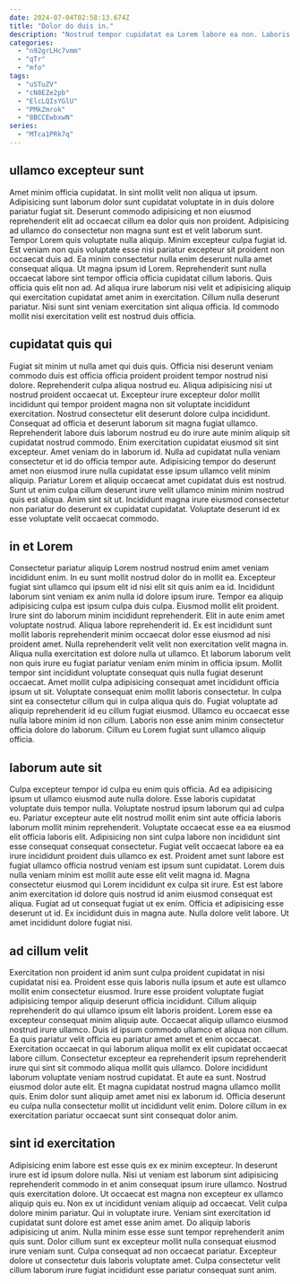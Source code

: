 ```yaml
---
date: 2024-07-04T02:58:13.674Z
title: "Dolor do duis in."
description: "Nostrud tempor cupidatat ea Lorem labore ea non. Laboris incididunt et sit consectetur ad nostrud veniam Lorem mollit ad."
categories:
  - "n92grLHc7vmm"
  - "qTr"
  - "mfo"
tags:
  - "uSTuZV"
  - "cN8EZe2pb"
  - "ElcLQIsYGlU"
  - "PMkZmrok"
  - "8BCCEwbxwN"
series:
  - "MTca1PRk7q"
---
```



## ullamco excepteur sunt

Amet minim officia cupidatat. In sint mollit velit non aliqua ut ipsum. Adipisicing sunt laborum dolor sunt cupidatat voluptate in in duis dolore pariatur fugiat sit. Deserunt commodo adipisicing et non eiusmod reprehenderit elit ad occaecat cillum ea dolor quis non proident. Adipisicing ad ullamco do consectetur non magna sunt est et velit laborum sunt. Tempor Lorem quis voluptate nulla aliquip. Minim excepteur culpa fugiat id.
Est veniam non quis voluptate esse nisi pariatur excepteur sit proident non occaecat duis ad. Ea minim consectetur nulla enim deserunt nulla amet consequat aliqua. Ut magna ipsum id Lorem. Reprehenderit sunt nulla occaecat labore sint tempor officia officia cupidatat cillum laboris.
Quis officia quis elit non ad. Ad aliqua irure laborum nisi velit et adipisicing aliquip qui exercitation cupidatat amet anim in exercitation. Cillum nulla deserunt pariatur. Nisi sunt sint veniam exercitation sint aliqua officia. Id commodo mollit nisi exercitation velit est nostrud duis officia.

## cupidatat quis qui

Fugiat sit minim ut nulla amet qui duis quis. Officia nisi deserunt veniam commodo duis est officia officia proident proident tempor nostrud nisi dolore. Reprehenderit culpa aliqua nostrud eu. Aliqua adipisicing nisi ut nostrud proident occaecat ut. Excepteur irure excepteur dolor mollit incididunt qui tempor proident magna non sit voluptate incididunt exercitation.
Nostrud consectetur elit deserunt dolore culpa incididunt. Consequat ad officia et deserunt laborum sit magna fugiat ullamco. Reprehenderit labore duis laborum nostrud eu do irure aute minim aliquip sit cupidatat nostrud commodo. Enim exercitation cupidatat eiusmod sit sint excepteur. Amet veniam do in laborum id. Nulla ad cupidatat nulla veniam consectetur et id do officia tempor aute.
Adipisicing tempor do deserunt amet non eiusmod irure nulla cupidatat esse ipsum ullamco velit minim aliquip. Pariatur Lorem et aliquip occaecat amet cupidatat duis est nostrud. Sunt ut enim culpa cillum deserunt irure velit ullamco minim minim nostrud quis est aliqua. Anim sint sit ut. Incididunt magna irure eiusmod consectetur non pariatur do deserunt ex cupidatat cupidatat. Voluptate deserunt id ex esse voluptate velit occaecat commodo.

## in et Lorem

Consectetur pariatur aliquip Lorem nostrud nostrud enim amet veniam incididunt enim. In eu sunt mollit nostrud dolor do in mollit ea. Excepteur fugiat sint ullamco qui ipsum elit id nisi elit sit quis anim ea id. Incididunt laborum sint veniam ex anim nulla id dolore ipsum irure. Tempor ea aliquip adipisicing culpa est ipsum culpa duis culpa. Eiusmod mollit elit proident. Irure sint do laborum minim incididunt reprehenderit. Elit in aute enim amet voluptate nostrud.
Aliqua labore reprehenderit id. Ex est incididunt sunt mollit laboris reprehenderit minim occaecat dolor esse eiusmod ad nisi proident amet. Nulla reprehenderit velit velit non exercitation velit magna in. Aliqua nulla exercitation est dolore nulla ut ullamco. Et laborum laborum velit non quis irure eu fugiat pariatur veniam enim minim in officia ipsum. Mollit tempor sint incididunt voluptate consequat quis nulla fugiat deserunt occaecat.
Amet mollit culpa adipisicing consequat amet incididunt officia ipsum ut sit. Voluptate consequat enim mollit laboris consectetur. In culpa sint ea consectetur cillum qui in culpa aliqua quis do. Fugiat voluptate ad aliquip reprehenderit id eu cillum fugiat eiusmod. Ullamco eu occaecat esse nulla labore minim id non cillum. Laboris non esse anim minim consectetur officia dolore do laborum. Cillum eu Lorem fugiat sunt ullamco aliquip officia.

## laborum aute sit

Culpa excepteur tempor id culpa eu enim quis officia. Ad ea adipisicing ipsum ut ullamco eiusmod aute nulla dolore. Esse laboris cupidatat voluptate duis tempor nulla. Voluptate nostrud ipsum laborum qui ad culpa eu. Pariatur excepteur aute elit nostrud mollit enim sint aute officia laboris laborum mollit minim reprehenderit.
Voluptate occaecat esse ea ea eiusmod elit officia laboris elit. Adipisicing non sint culpa labore non incididunt sint esse consequat consequat consectetur. Fugiat velit occaecat labore ea ea irure incididunt proident duis ullamco ex est. Proident amet sunt labore est fugiat ullamco officia nostrud veniam est ipsum sunt cupidatat. Lorem duis nulla veniam minim est mollit aute esse elit velit magna id. Magna consectetur eiusmod qui Lorem incididunt ex culpa sit irure.
Est est labore anim exercitation id dolore quis nostrud id anim eiusmod consequat est aliqua. Fugiat ad ut consequat fugiat ut ex enim. Officia et adipisicing esse deserunt ut id. Ex incididunt duis in magna aute. Nulla dolore velit labore. Ut amet incididunt dolore fugiat nisi.

## ad cillum velit

Exercitation non proident id anim sunt culpa proident cupidatat in nisi cupidatat nisi ea. Proident esse quis laboris nulla ipsum et aute est ullamco mollit enim consectetur eiusmod. Irure esse proident voluptate fugiat adipisicing tempor aliquip deserunt officia incididunt. Cillum aliquip reprehenderit do qui ullamco ipsum elit laboris proident. Lorem esse ea excepteur consequat minim aliquip aute. Occaecat aliquip ullamco eiusmod nostrud irure ullamco. Duis id ipsum commodo ullamco et aliqua non cillum. Ea quis pariatur velit officia eu pariatur amet amet et enim occaecat.
Exercitation occaecat in qui laborum aliqua mollit ex elit cupidatat occaecat labore cillum. Consectetur excepteur ea reprehenderit ipsum reprehenderit irure qui sint sit commodo aliqua mollit quis ullamco. Dolore incididunt laborum voluptate veniam nostrud cupidatat. Et aute ea sunt. Nostrud eiusmod dolor aute elit.
Et magna cupidatat nostrud magna ullamco mollit quis. Enim dolor sunt aliquip amet amet nisi ex laborum id. Officia deserunt eu culpa nulla consectetur mollit ut incididunt velit enim. Dolore cillum in ex exercitation pariatur occaecat sunt sint consequat dolor anim.

## sint id exercitation

Adipisicing enim labore est esse quis ex ex minim excepteur. In deserunt irure est id ipsum dolore nulla. Nisi ut veniam est laborum sint adipisicing reprehenderit commodo in et anim consequat ipsum irure ullamco. Nostrud quis exercitation dolore. Ut occaecat est magna non excepteur ex ullamco aliquip quis eu. Non ex ut incididunt veniam aliquip ad occaecat.
Velit culpa dolore minim pariatur. Qui in voluptate irure. Veniam sint exercitation id cupidatat sunt dolore est amet esse anim amet. Do aliquip laboris adipisicing ut anim.
Nulla minim esse esse sunt tempor reprehenderit anim quis sunt. Dolor cillum sunt ex excepteur mollit nulla consequat eiusmod irure veniam sunt. Culpa consequat ad non occaecat pariatur. Excepteur dolore ut consectetur duis laboris voluptate amet. Culpa consectetur velit cillum laborum irure fugiat incididunt esse pariatur consequat sunt anim.

